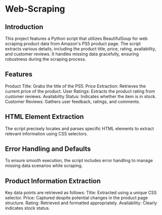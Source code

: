 # Web-Scraping

## Introduction
This project features a Python script that utilizes BeautifulSoup for web scraping product data from Amazon's PS5 product page. The script extracts various details, including the product title, price, rating, availability, and customer reviews. It handles missing data gracefully, ensuring robustness during the scraping process.

## Features
Product Title: Grabs the title of the PS5.
Price Extraction: Retrieves the current price of the product.
User Ratings: Extracts the product rating from customer reviews.
Availability Status: Indicates whether the item is in stock.
Customer Reviews: Gathers user feedback, ratings, and comments.

## HTML Element Extraction
The script precisely locates and parses specific HTML elements to extract relevant information using CSS selectors.

## Error Handling and Defaults
To ensure smooth execution, the script includes error handling to manage missing data scenarios while scraping.

## Product Information Extraction
Key data points are retrieved as follows:
Title: Extracted using a unique CSS selector.
Price: Captured despite potential changes in the product page structure.
Rating: Retrieved and formatted appropriately.
Availability: Clearly indicates stock status.


